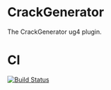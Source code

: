 # CrackGenerator
The CrackGenerator ug4 plugin.

# CI
[![Build Status](https://travis-ci.org/NeuroBox3D/plugin_CrackGenerator.svg?branch=master)](https://travis-ci.org/NeuroBox3D/plugin_CrackGenerator)
